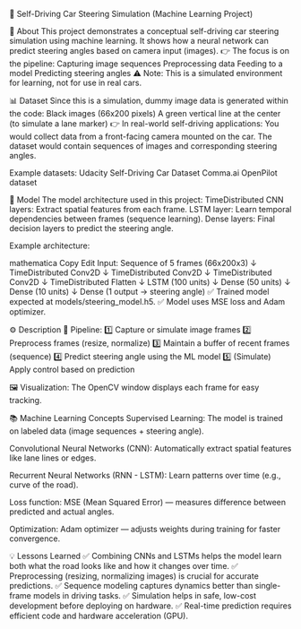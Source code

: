 🚗 Self-Driving Car Steering Simulation (Machine Learning Project)


📌 About
This project demonstrates a conceptual self-driving car steering simulation using machine learning.
It shows how a neural network can predict steering angles based on camera input (images).
👉 The focus is on the pipeline:
Capturing image sequences
Preprocessing data
Feeding to a model
Predicting steering angles
⚠ Note: This is a simulated environment for learning, not for use in real cars.

📊 Dataset
Since this is a simulation, dummy image data is generated within the code:
Black images (66x200 pixels)
A green vertical line at the center (to simulate a lane marker)
👉 In real-world self-driving applications:
You would collect data from a front-facing camera mounted on the car.
The dataset would contain sequences of images and corresponding steering angles.

Example datasets:
Udacity Self-Driving Car Dataset
Comma.ai OpenPilot dataset

🧠 Model
The model architecture used in this project:
TimeDistributed CNN layers: Extract spatial features from each frame.
LSTM layer: Learn temporal dependencies between frames (sequence learning).
Dense layers: Final decision layers to predict the steering angle.

Example architecture:

mathematica
Copy
Edit
Input: Sequence of 5 frames (66x200x3)
 ↓ TimeDistributed Conv2D
 ↓ TimeDistributed Conv2D
 ↓ TimeDistributed Conv2D
 ↓ TimeDistributed Flatten
 ↓ LSTM (100 units)
 ↓ Dense (50 units)
 ↓ Dense (10 units)
 ↓ Dense (1 output -> steering angle)
✅ Trained model expected at models/steering_model.h5.
✅ Model uses MSE loss and Adam optimizer.

⚙ Description
🚀 Pipeline:
1️⃣ Capture or simulate image frames
2️⃣ Preprocess frames (resize, normalize)
3️⃣ Maintain a buffer of recent frames (sequence)
4️⃣ Predict steering angle using the ML model
5️⃣ (Simulate) Apply control based on prediction

🖼 Visualization:
The OpenCV window displays each frame for easy tracking.

📚 Machine Learning Concepts
Supervised Learning:
The model is trained on labeled data (image sequences + steering angle).

Convolutional Neural Networks (CNN):
Automatically extract spatial features like lane lines or edges.

Recurrent Neural Networks (RNN - LSTM):
Learn patterns over time (e.g., curve of the road).

Loss function:
MSE (Mean Squared Error) — measures difference between predicted and actual angles.

Optimization:
Adam optimizer — adjusts weights during training for faster convergence.

💡 Lessons Learned
✅ Combining CNNs and LSTMs helps the model learn both what the road looks like and how it changes over time.
✅ Preprocessing (resizing, normalizing images) is crucial for accurate predictions.
✅ Sequence modeling captures dynamics better than single-frame models in driving tasks.
✅ Simulation helps in safe, low-cost development before deploying on hardware.
✅ Real-time prediction requires efficient code and hardware acceleration (GPU).
